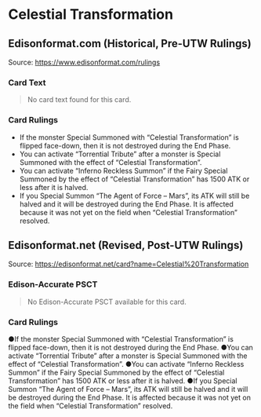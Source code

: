 # Celestial Transformation

## Edisonformat.com (Historical, Pre-UTW Rulings)

Source: https://www.edisonformat.com/rulings

### Card Text

> No card text found for this card.

### Card Rulings

*   If the monster Special Summoned with “Celestial Transformation” is flipped face-down, then it is not destroyed during the End Phase.
*   You can activate “Torrential Tribute” after a monster is Special Summoned with the effect of “Celestial Transformation”.
*   You can activate “Inferno Reckless Summon” if the Fairy Special Summoned by the effect of “Celestial Transformation” has 1500 ATK or less after it is halved.
*   If you Special Summon “The Agent of Force – Mars”, its ATK will still be halved and it will be destroyed during the End Phase. It is affected because it was not yet on the field when “Celestial Transformation” resolved.

## Edisonformat.net (Revised, Post-UTW Rulings)

Source: https://edisonformat.net/card?name=Celestial%20Transformation

### Edison-Accurate PSCT

> No Edison-Accurate PSCT available for this card.

### Card Rulings

●If the monster Special Summoned with “Celestial Transformation” is flipped face-down, then it is not destroyed during the End Phase.
●You can activate “Torrential Tribute” after a monster is Special Summoned with the effect of “Celestial Transformation”.
●You can activate “Inferno Reckless Summon” if the Fairy Special Summoned by the effect of “Celestial Transformation” has 1500 ATK or less after it is halved.
●If you Special Summon “The Agent of Force – Mars”, its ATK will still be halved and it will be destroyed during the End Phase. It is affected because it was not yet on the field when “Celestial Transformation” resolved.
            